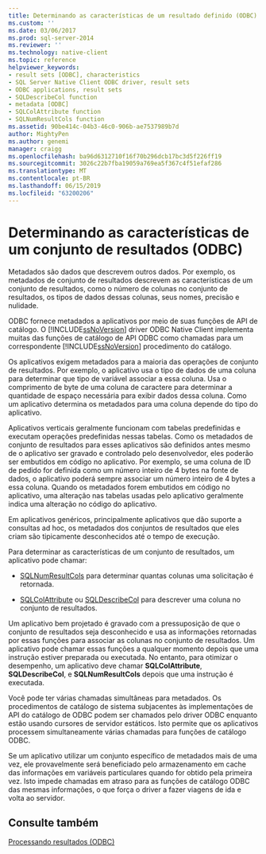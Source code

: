```yaml
---
title: Determinando as características de um resultado definido (ODBC) | Microsoft Docs
ms.custom: ''
ms.date: 03/06/2017
ms.prod: sql-server-2014
ms.reviewer: ''
ms.technology: native-client
ms.topic: reference
helpviewer_keywords:
- result sets [ODBC], characteristics
- SQL Server Native Client ODBC driver, result sets
- ODBC applications, result sets
- SQLDescribeCol function
- metadata [ODBC]
- SQLColAttribute function
- SQLNumResultCols function
ms.assetid: 90be414c-04b3-46c0-906b-ae7537989b7d
author: MightyPen
ms.author: genemi
manager: craigg
ms.openlocfilehash: ba96d6312710f16f70b296dcb17bc3d5f226ff19
ms.sourcegitcommit: 3026c22b7fba19059a769ea5f367c4f51efaf286
ms.translationtype: MT
ms.contentlocale: pt-BR
ms.lasthandoff: 06/15/2019
ms.locfileid: "63200206"
---
```

# <a name="determining-the-characteristics-of-a-result-set-odbc"></a>Determinando as características de um conjunto de resultados (ODBC)
  Metadados são dados que descrevem outros dados. Por exemplo, os metadados de conjunto de resultados descrevem as características de um conjunto de resultados, como o número de colunas no conjunto de resultados, os tipos de dados dessas colunas, seus nomes, precisão e nulidade.  
  
 ODBC fornece metadados a aplicativos por meio de suas funções de API de catálogo. O [!INCLUDE[ssNoVersion](../../includes/ssnoversion-md.md)] driver ODBC Native Client implementa muitas das funções de catálogo de API ODBC como chamadas para um correspondente [!INCLUDE[ssNoVersion](../../includes/ssnoversion-md.md)] procedimento do catálogo.  
  
 Os aplicativos exigem metadados para a maioria das operações de conjunto de resultados. Por exemplo, o aplicativo usa o tipo de dados de uma coluna para determinar que tipo de variável associar a essa coluna. Usa o comprimento de byte de uma coluna de caractere para determinar a quantidade de espaço necessária para exibir dados dessa coluna. Como um aplicativo determina os metadados para uma coluna depende do tipo do aplicativo.  
  
 Aplicativos verticais geralmente funcionam com tabelas predefinidas e executam operações predefinidas nessas tabelas. Como os metadados de conjunto de resultados para esses aplicativos são definidos antes mesmo de o aplicativo ser gravado e controlado pelo desenvolvedor, eles poderão ser embutidos em código no aplicativo. Por exemplo, se uma coluna de ID de pedido for definida como um número inteiro de 4 bytes na fonte de dados, o aplicativo poderá sempre associar um número inteiro de 4 bytes a essa coluna. Quando os metadados forem embutidos em código no aplicativo, uma alteração nas tabelas usadas pelo aplicativo geralmente indica uma alteração no código do aplicativo.  
  
 Em aplicativos genéricos, principalmente aplicativos que dão suporte a consultas ad hoc, os metadados dos conjuntos de resultados que eles criam são tipicamente desconhecidos até o tempo de execução.  
  
 Para determinar as características de um conjunto de resultados, um aplicativo pode chamar:  
  
-   [SQLNumResultCols](../native-client-odbc-api/sqlnumresultcols.md) para determinar quantas colunas uma solicitação é retornada.  
  
-   [SQLColAttribute](../native-client-odbc-api/sqlcolattribute.md) ou [SQLDescribeCol](../native-client-odbc-api/sqldescribecol.md) para descrever uma coluna no conjunto de resultados.  
  
 Um aplicativo bem projetado é gravado com a pressuposição de que o conjunto de resultados seja desconhecido e usa as informações retornadas por essas funções para associar as colunas no conjunto de resultados. Um aplicativo pode chamar essas funções a qualquer momento depois que uma instrução estiver preparada ou executada. No entanto, para otimizar o desempenho, um aplicativo deve chamar **SQLColAttribute**, **SQLDescribeCol**, e **SQLNumResultCols** depois que uma instrução é executada.  
  
 Você pode ter várias chamadas simultâneas para metadados. Os procedimentos de catálogo de sistema subjacentes às implementações de API do catálogo de ODBC podem ser chamados pelo driver ODBC enquanto estão usando cursores de servidor estáticos. Isto permite que os aplicativos processem simultaneamente várias chamadas para funções de catálogo ODBC.  
  
 Se um aplicativo utilizar um conjunto específico de metadados mais de uma vez, ele provavelmente será beneficiado pelo armazenamento em cache das informações em variáveis particulares quando for obtido pela primeira vez. Isto impede chamadas em atraso para as funções de catálogo ODBC das mesmas informações, o que força o driver a fazer viagens de ida e volta ao servidor.  
  
## <a name="see-also"></a>Consulte também  
 [Processando resultados &#40;ODBC&#41;](processing-results-odbc.md)  
  
  
